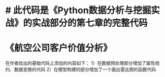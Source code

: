 # # 此代码是《Python数据分析与挖掘实战》的实战部分的第七章的完整代码
# 《航空公司客户价值分析》

在作者给出的基础代码上添加的内容如下： 
1）在数据预处理部分增加了属性规约、数据变换的代码 
2）在模型构建的部分增加了一个画出雷达图的函数代码

